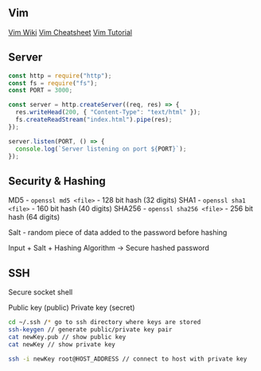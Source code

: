 ## Vim

[Vim Wiki](https://vim.fandom.com/wiki/All_the_right_moves)
[Vim Cheatsheet](https://linuxmoz.com/vi-commands-cheat-sheet/)
[Vim Tutorial](https://www.openvim.com/)

## Server

```js
const http = require("http");
const fs = require("fs");
const PORT = 3000;

const server = http.createServer((req, res) => {
  res.writeHead(200, { "Content-Type": "text/html" });
  fs.createReadStream("index.html").pipe(res);
});

server.listen(PORT, () => {
  console.log(`Server listening on port ${PORT}`);
});
```

## Security & Hashing

MD5 - `openssl md5 <file>` - 128 bit hash (32 digits)
SHA1 - `openssl sha1 <file>` - 160 bit hash (40 digits)
SHA256 - `openssl sha256 <file>` - 256 bit hash (64 digits)

Salt - random piece of data added to the password before hashing

Input + Salt + Hashing Algorithm -> Secure hashed password

## SSH

Secure socket shell

Public key (public)
Private key (secret)

```zsh
cd ~/.ssh /* go to ssh directory where keys are stored
ssh-keygen // generate public/private key pair
cat newKey.pub // show public key
cat newKey // show private key

ssh -i newKey root@HOST_ADDRESS // connect to host with private key
```

